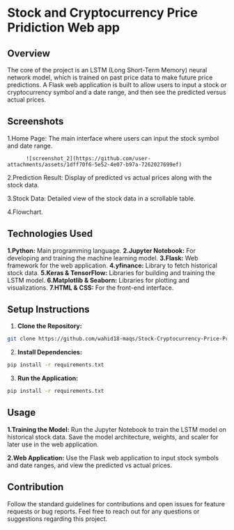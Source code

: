 # Stock and Cryptocurrency Price Pridiction Web app

## Overview
The core of the project is an LSTM (Long Short-Term Memory) neural network model, which is trained on past price data to make future price predictions. A Flask web application is built to allow users to input a stock or cryptocurrency symbol and a date range, and then see the predicted versus actual prices.

## Screenshots

1.Home Page: The main interface where users can input the stock symbol and date range.


          ![screenshot_2](https://github.com/user-attachments/assets/1dff70f6-5e52-4e07-b97a-7262027699ef)


2.Prediction Result: Display of predicted vs actual prices along with the stock data.

          

3.Stock Data: Detailed view of the stock data in a scrollable table.



4.Flowchart.

          

## Technologies Used
**1.Python:** Main programming language.
**2.Jupyter Notebook:** For developing and training the machine learning model.
**3.Flask:** Web framework for the web application.
**4.yfinance:** Library to fetch historical stock data.
**5.Keras & TensorFlow:** Libraries for building and training the LSTM model.
**6.Matplotlib & Seaborn:** Libraries for plotting and visualizations.
**7.HTML & CSS:** For the front-end interface. 

## Setup Instructions
1. **Clone the Repository:**
```bash
git clone https://github.com/wahid18-maqs/Stock-Cryptocurrency-Price-Pridiction.git
```

2. **Install Dependencies:**
```bash
pip install -r requirements.txt
```

3. **Run the Application:**
```bash
pip install -r requirements.txt
```
## Usage

**1.Training the Model:**
     Run the Jupyter Notebook to train the LSTM model on historical stock data. Save the model architecture, weights, and scaler for later use in the web application.

**2.Web Application:**
    Use the Flask web application to input stock symbols and date ranges, and view the predicted vs actual prices.

## Contribution
Follow the standard guidelines for contributions and open issues for feature requests or bug reports.
Feel free to reach out for any questions or suggestions regarding this project.
  


